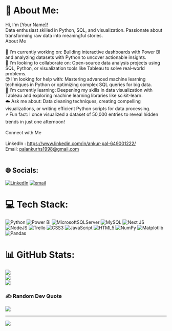 # 💫 About Me:
Hi, I'm [Your Name]!<br>Data enthusiast skilled in Python, SQL, and visualization. Passionate about transforming raw data into meaningful stories.  <br>About Me<br><br>🔭 I'm currently working on: Building interactive dashboards with Power BI and analyzing datasets with Python to uncover actionable insights.  <br>👥 I'm looking to collaborate on: Open-source data analysis projects using SQL, Python, or visualization tools like Tableau to solve real-world problems.  <br>😍 I'm looking for help with: Mastering advanced machine learning techniques in Python or optimizing complex SQL queries for big data.  <br>🌱 I'm currently learning: Deepening my skills in data visualization with Tableau and exploring machine learning libraries like scikit-learn.  <br>☁️ Ask me about: Data cleaning techniques, creating compelling visualizations, or writing efficient Python scripts for data processing.  <br>⚡ Fun fact: I once visualized a dataset of 50,000 entries to reveal hidden trends in just one afternoon!<br><br>Connect with Me<br><br>LinkedIn  : https://www.linkedin.com/in/ankur-pal-649001222/<br>Email: palankurhs1998@gmail.com<br><br>


## 🌐 Socials:
[![LinkedIn](https://img.shields.io/badge/LinkedIn-%230077B5.svg?logo=linkedin&logoColor=white)](https://linkedin.com/in/ankur-pal-649001222) [![email](https://img.shields.io/badge/Email-D14836?logo=gmail&logoColor=white)](mailto:palankurhs1998@gmail.com) 

# 💻 Tech Stack:
![Python](https://img.shields.io/badge/python-3670A0?style=for-the-badge&logo=python&logoColor=ffdd54) ![Power Bi](https://img.shields.io/badge/power_bi-F2C811?style=for-the-badge&logo=powerbi&logoColor=black) ![MicrosoftSQLServer](https://img.shields.io/badge/Microsoft%20SQL%20Server-CC2927?style=for-the-badge&logo=microsoft%20sql%20server&logoColor=white) ![MySQL](https://img.shields.io/badge/mysql-4479A1.svg?style=for-the-badge&logo=mysql&logoColor=white) ![Next JS](https://img.shields.io/badge/Next-black?style=for-the-badge&logo=next.js&logoColor=white) ![NodeJS](https://img.shields.io/badge/node.js-6DA55F?style=for-the-badge&logo=node.js&logoColor=white) ![Trello](https://img.shields.io/badge/Trello-%23026AA7.svg?style=for-the-badge&logo=Trello&logoColor=white) ![CSS3](https://img.shields.io/badge/css3-%231572B6.svg?style=for-the-badge&logo=css3&logoColor=white) ![JavaScript](https://img.shields.io/badge/javascript-%23323330.svg?style=for-the-badge&logo=javascript&logoColor=%23F7DF1E) ![HTML5](https://img.shields.io/badge/html5-%23E34F26.svg?style=for-the-badge&logo=html5&logoColor=white) ![NumPy](https://img.shields.io/badge/numpy-%23013243.svg?style=for-the-badge&logo=numpy&logoColor=white) ![Matplotlib](https://img.shields.io/badge/Matplotlib-%23ffffff.svg?style=for-the-badge&logo=Matplotlib&logoColor=black) ![Pandas](https://img.shields.io/badge/pandas-%23150458.svg?style=for-the-badge&logo=pandas&logoColor=white)
# 📊 GitHub Stats:
![](https://github-readme-stats.vercel.app/api?username=Ank-Pal&theme=dark&hide_border=false&include_all_commits=false&count_private=false)<br/>
![](https://nirzak-streak-stats.vercel.app/?user=Ank-Pal&theme=dark&hide_border=false)<br/>
![](https://github-readme-stats.vercel.app/api/top-langs/?username=Ank-Pal&theme=dark&hide_border=false&include_all_commits=false&count_private=false&layout=compact)

### ✍️ Random Dev Quote
![](https://quotes-github-readme.vercel.app/api?type=horizontal&theme=radical)

---
[![](https://visitcount.itsvg.in/api?id=Ank-Pal&icon=0&color=0)](https://visitcount.itsvg.in)

<!-- Proudly created with GPRM ( https://gprm.itsvg.in ) -->
